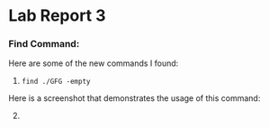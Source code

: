 # Lab Report 3

### Find Command:

Here are some of the new commands I found:

1. `find ./GFG -empty`

Here is a screenshot that demonstrates the usage of this command:

2. 
